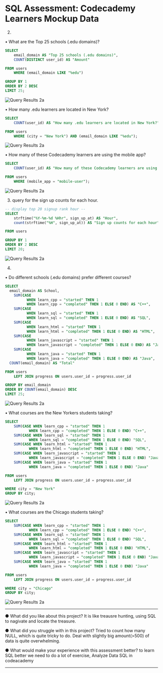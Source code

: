 # SQL Assessment: Codecademy Learners Mockup Data

2.
• What are the Top 25 schools (.edu domains)?
```SQL
SELECT 
	email_domain AS "Top 25 schools (.edu domains)", 
	COUNT(DISTINCT user_id) AS "Amount"

FROM users
	WHERE (email_domain LIKE "%edu")

GROUP BY 1
ORDER BY 2 DESC
LIMIT 25;
```

![Query Results 2a](https://raw.githubusercontent.com/boonkeong1714/SQL_Assessment/main/2a.jpg)

• How many .edu learners are located in New York?

```SQL
SELECT 
	COUNT(user_id) AS "How many .edu learners are located in New York?"

FROM users
	WHERE (city = "New York") AND (email_domain LIKE "%edu");
```

![Query Results 2a](https://raw.githubusercontent.com/boonkeong1714/SQL_Assessment/main/2b.jpg)


• How many of these Codecademy learners are using the mobile app?

```SQL
SELECT 
	COUNT(user_id) AS "How many of these Codecademy learners are using the mobile app?"

FROM users
	WHERE (mobile_app = "mobile-user");
```

![Query Results 2a](https://raw.githubusercontent.com/boonkeong1714/SQL_Assessment/main/2c.jpg)

3. query for the sign up counts for each hour.

```SQL
-- display top 20 signup rank hour --
SELECT 
	strftime("%Y-%m-%d %Hhr", sign_up_at) AS "Hour",
   	count(strftime("%H", sign_up_at)) AS "Sign up counts for each hour"

FROM users

GROUP BY 1
ORDER BY 2 DESC
LIMIT 20;
```

![Query Results 2a](https://raw.githubusercontent.com/boonkeong1714/SQL_Assessment/main/3.jpg)


4.
• Do different schools (.edu domains) prefer different courses?

```SQL
SELECT 
  email_domain AS School,
	SUM(CASE 
          WHEN learn_cpp = "started" THEN 1 
          WHEN learn_cpp = "completed" THEN 1 ELSE 0 END) AS "C++",
	SUM(CASE 
          WHEN learn_sql = "started" THEN 1 
          WHEN learn_sql = "completed" THEN 1 ELSE 0 END) AS "SQL",
	SUM(CASE 
          WHEN learn_html = "started" THEN 1 
          WHEN learn_html = "completed" THEN 1 ELSE 0 END) AS "HTML",
	SUM(CASE 
          WHEN learn_javascript = "started" THEN 1 
          WHEN learn_javascript = "completed" THEN 1 ELSE 0 END) AS "JavaScript",
	SUM(CASE 
          WHEN learn_java = "started" THEN 1 
          WHEN learn_java = "completed" THEN 1 ELSE 0 END) AS "Java",
  COUNT(email_domain) AS "Total"

FROM users 
	LEFT JOIN progress ON users.user_id = progress.user_id

GROUP BY email_domain
ORDER BY COUNT(email_domain) DESC
LIMIT 25;
```

![Query Results 2a](https://raw.githubusercontent.com/boonkeong1714/SQL_Assessment/main/4a.jpg)

• What courses are the New Yorkers students taking?

```SQL
SELECT 
	SUM(CASE WHEN learn_cpp = "started" THEN 1 
           WHEN learn_cpp = "completed" THEN 1 ELSE 0 END) "C++",
	SUM(CASE WHEN learn_sql = "started" THEN 1 
           WHEN learn_sql = "completed" THEN 1 ELSE 0 END) "SQL",
	SUM(CASE WHEN learn_html = "started" THEN 1 
           WHEN learn_html = "completed" THEN 1 ELSE 0 END) "HTML",
	SUM(CASE WHEN learn_javascript = "started" THEN 1 
           WHEN learn_javascript = "completed" THEN 1 ELSE 0 END) "JavaScript",
	SUM(CASE WHEN learn_java = "started" THEN 1 
           WHEN learn_java = "completed" THEN 1 ELSE 0 END) "Java"

FROM users 
	LEFT JOIN progress ON users.user_id = progress.user_id

WHERE city = "New York"
GROUP BY city;
```

![Query Results 2a](https://raw.githubusercontent.com/boonkeong1714/SQL_Assessment/main/4b.jpg)

• What courses are the Chicago students taking?

```SQL
SELECT 
	SUM(CASE WHEN learn_cpp = "started" THEN 1 
           WHEN learn_cpp = "completed" THEN 1 ELSE 0 END) "C++",
	SUM(CASE WHEN learn_sql = "started" THEN 1 
           WHEN learn_sql = "completed" THEN 1 ELSE 0 END) "SQL",
	SUM(CASE WHEN learn_html = "started" THEN 1 
           WHEN learn_html = "completed" THEN 1 ELSE 0 END) "HTML",
	SUM(CASE WHEN learn_javascript = "started" THEN 1 
           WHEN learn_javascript = "completed" THEN 1 ELSE 0 END) "JavaScript",
	SUM(CASE WHEN learn_java = "started" THEN 1 
           WHEN learn_java = "completed" THEN 1 ELSE 0 END) "Java"

FROM users 
	LEFT JOIN progress ON users.user_id = progress.user_id

WHERE city = "Chicago"
GROUP BY city;
```

![Query Results 2a](https://raw.githubusercontent.com/boonkeong1714/SQL_Assessment/main/4c.jpg)

-----
●  	What did you like about this project?
It is like treausre hunting, using SQL to nagivate and locate the treasure.

●  	What did you struggle with in this project?
Tried to count how many NULL, which is quite tricky to do.
Deal with slightly big amount(>500) of data is quite overwhelming.

●  	What would make your experience with this assessment better?
to learn SQL better we need to do a lot of exercise,
Analyze Data SQL in codeacademy


-----
